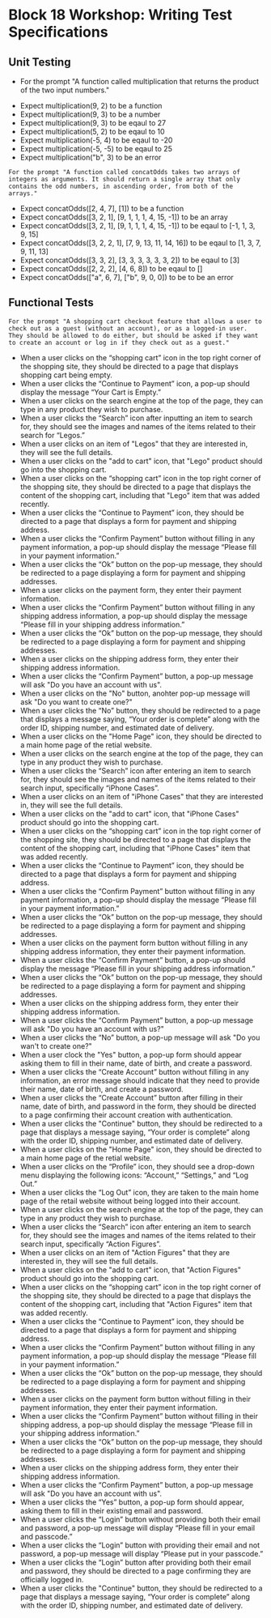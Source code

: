 # Block 18 Workshop: Writing Test Specifications

## Unit Testing

 - For the prompt "A function called multiplication that returns the product of the two input numbers."

* Expect multiplication(9, 2) to be a function
* Expect multiplication(9, 3) to be a number
* Expect multiplication(9, 3) to be eqaul to 27
* Expect multiplication(5, 2) to be eqaul to 10
* Expect multiplication(-5, 4) to be eqaul to -20
* Expect multiplication(-5, -5) to be eqaul to 25
* Expect multiplication("b", 3) to be an error

```
For the prompt "A function called concatOdds takes two arrays of integers as arguments. It should return a single array that only contains the odd numbers, in ascending order, from both of the arrays."
```
* Expect concatOdds([2, 4, 7], [1]) to be a function
* Expect concatOdds([3, 2, 1], [9, 1, 1, 1, 4, 15, -1]) to be an array
* Expect concatOdds([3, 2, 1], [9, 1, 1, 1, 4, 15, -1]) to be eqaul to [-1, 1, 3, 9, 15]
* Expect concatOdds([3, 2, 2, 1], [7, 9, 13, 11, 14, 16]) to be eqaul to [1, 3, 7, 9, 11, 13]
* Expect concatOdds([3, 3, 2], [3, 3, 3, 3, 3, 3, 2]) to be eqaul to [3]
* Expect concatOdds([2, 2, 2], [4, 6, 8]) to be eqaul to []
* Expect concatOdds(["a", 6, 7], ["b", 9, 0, 0]) to be to be an error


## Functional Tests
```
For the prompt "A shopping cart checkout feature that allows a user to check out as a guest (without an account), or as a logged-in user. They should be allowed to do either, but should be asked if they want to create an account or log in if they check out as a guest."
```
* When a user clicks on the “shopping cart” icon in the top right corner of the shopping site, they should be directed to a page that displays shopping cart being empty.
* When a user clicks the “Continue to Payment” icon, a pop-up should display the message “Your Cart is Empty.”
* When a user clicks on the search engine at the top of the page, they can type in any product they wish to purchase.
* When a user clicks the “Search” icon after inputting an item to search for, they should see the images and names of the items related to their search for “Legos.”
* When a user clicks on an item of "Legos" that they are interested in, they will see the full details. 
* When a user clicks on the "add to cart" icon, that "Lego" product should go into the shopping cart. 
* When a user clicks on the “shopping cart” icon in the top right corner of the shopping site, they should be directed to a page that displays the content of the shopping cart, including that "Lego" item that was added recently.
* When a user clicks the “Continue to Payment” icon, they should be directed to a page that displays a form for payment and shipping address. 
* When a user clicks the “Confirm Payment” button without filling in any payment information, a pop-up should display the message “Please fill in your payment information.” 
* When a user clicks the “Ok” button on the pop-up message, they should be redirected to a page displaying a form for payment and shipping addresses.
* When a user clicks on the payment form, they enter their payment information.
* When a user clicks the “Confirm Payment” button without filling in any shipping address information, a pop-up should display the message “Please fill in your shipping address information.” 
* When a user clicks the “Ok” button on the pop-up message, they should be redirected to a page displaying a form for payment and shipping addresses.
* When a user clicks on the shipping address form, they enter their shipping address information.
* When a user clicks the “Confirm Payment” button, a pop-up message will ask "Do you have an account with us".
* When a user clicks on the "No" button, anohter pop-up message will ask "Do you want to create one?"
* When a user clicks the “No” button, they should be redirected to a page that displays a message saying, “Your order is complete” along with the order ID, shipping number, and estimated date of delivery.
* When a user clicks on the "Home Page" icon, they should be directed to a main home page of the retial website. 
* When a user clicks on the search engine at the top of the page, they can type in any product they wish to purchase.
* When a user clicks the “Search” icon after entering an item to search for, they should see the images and names of the items related to their search input, specifically “iPhone Cases”.
* When a user clicks on an item of "iPhone Cases" that they are interested in, they will see the full details. 
* When a user clicks on the "add to cart" icon, that "iPhone Cases" product should go into the shopping cart. 
* When a user clicks on the “shopping cart” icon in the top right corner of the shopping site, they should be directed to a page that displays the content of the shopping cart, including that "iPhone Cases" item that was added recently.
* When a user clicks the “Continue to Payment” icon, they should be directed to a page that displays a form for payment and shipping address. 
* When a user clicks the “Confirm Payment” button without filling in any payment information, a pop-up should display the message “Please fill in your payment information.” 
* When a user clicks the “Ok” button on the pop-up message, they should be redirected to a page displaying a form for payment and shipping addresses.
* When a user clicks on the payment form button without filling in any shipping address information, they enter their payment information.
* When a user clicks the “Confirm Payment” button, a pop-up should display the message “Please fill in your shipping address information.” 
* When a user clicks the “Ok” button on the pop-up message, they should be redirected to a page displaying a form for payment and shipping addresses.
* When a user clicks on the shipping address form, they enter their shipping address information.
* When a user clicks the “Confirm Payment” button, a pop-up message will ask "Do you have an account with us?"
* When a user clicks the “No” button, a pop-up message will ask "Do you wan't to create one?"
* When a user clock the "Yes" button, a pop-up form should appear asking them to fill in their name, date of birth, and create a password.
* When a user clicks the “Create Account” button without filling in any information, an error message should indicate that they need to provide their name, date of birth, and create a password. 
* When a user clicks the “Create Account” button after filling in their name, date of birth, and password in the form, they should be directed to a page confirming their account creation with authentication. 
* When a user clicks the "Continue" button, they should be redirected to a page that displays a message saying, “Your order is complete” along with the order ID, shipping number, and estimated date of delivery.
* When a user clicks on the "Home Page" icon, they should be directed to a main home page of the retial website. 
* When a user clicks on the “Profile” icon, they should see a drop-down menu displaying the following icons: “Account,” “Settings,” and “Log Out.” 
* When a user clicks the “Log Out” icon, they are taken to the main home page of the retail website without being logged into their account.
* When a user clicks on the search engine at the top of the page, they can type in any product they wish to purchase.
* When a user clicks the “Search” icon after entering an item to search for, they should see the images and names of the items related to their search input, specifically “Action Figures”.
* When a user clicks on an item of "Action Figures" that they are interested in, they will see the full details. 
* When a user clicks on the "add to cart" icon, that "Action Figures" product should go into the shopping cart. 
* When a user clicks on the “shopping cart” icon in the top right corner of the shopping site, they should be directed to a page that displays the content of the shopping cart, including that "Action Figures" item that was added recently.
* When a user clicks the “Continue to Payment” icon, they should be directed to a page that displays a form for payment and shipping address. 
* When a user clicks the “Confirm Payment” button without filling in any payment information, a pop-up should display the message “Please fill in your payment information.” 
* When a user clicks the “Ok” button on the pop-up message, they should be redirected to a page displaying a form for payment and shipping addresses.
* When a user clicks on the payment form button without filling in their payment information, they enter their payment information.
* When a user clicks the “Confirm Payment” button without filling in their shipping address, a pop-up should display the message “Please fill in your shipping address information.” 
* When a user clicks the “Ok” button on the pop-up message, they should be redirected to a page displaying a form for payment and shipping addresses.
* When a user clicks on the shipping address form, they enter their shipping address information.
* When a user clicks the “Confirm Payment” button, a pop-up message will ask "Do you have an account with us".
* When a user clicks the “Yes” button, a pop-up form should appear, asking them to fill in their existing email and password.
* When a user clicks the “Login” button without providing both their email and password, a pop-up message will display “Please fill in your email and passcode.” 
* When a user clicks the “Login” button with providing their email and not password, a pop-up message will display “Please put in your passcode.” 
* When a user clicks the “Login” button after providing both their email and password, they should be directed to a page confirming they are officially logged in.
* When a user clicks the "Continue" button, they should be redirected to a page that displays a message saying, “Your order is complete” along with the order ID, shipping number, and estimated date of delivery.
